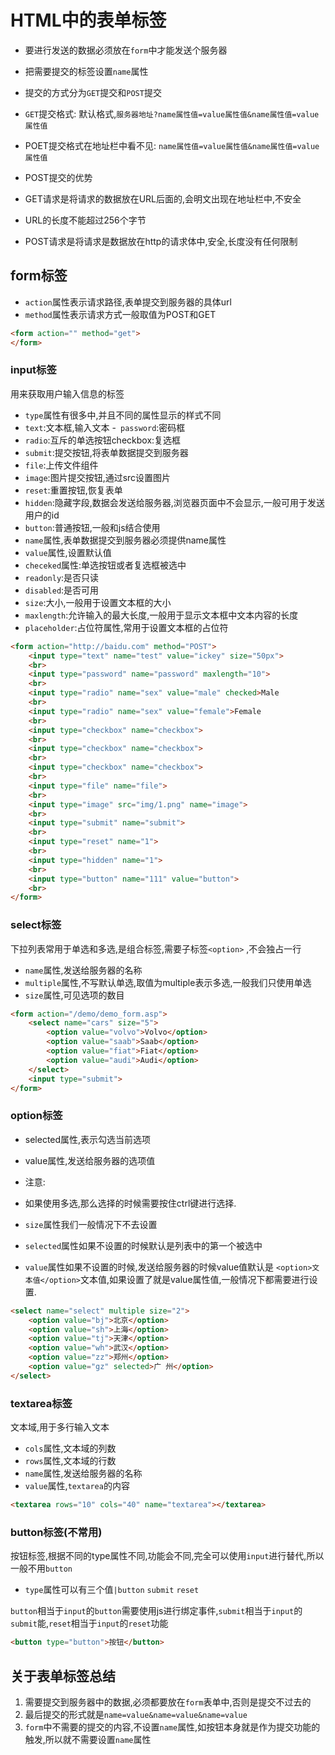 # HTML中的表单标签

- 要进行发送的数据必须放在`form`中才能发送个服务器
- 把需要提交的标签设置`name`属性
- 提交的方式分为`GET`提交和`POST`提交
 - `GET`提交格式: 默认格式,`服务器地址?name属性值=value属性值&name属性值=value属性值`
 - POET提交格式在地址栏中看不见: `name属性值=value属性值&name属性值=value属性值`


- POST提交的优势
 - GET请求是将请求的数据放在URL后面的,会明文出现在地址栏中,不安全
 - URL的长度不能超过256个字节
 - POST请求是将请求是数据放在http的请求体中,安全,长度没有任何限制

## form标签

- `action`属性表示请求路径,表单提交到服务器的具体url  
- `method`属性表示请求方式一般取值为POST和GET  

```html
<form action="" method="get">
</form>
```

### input标签
用来获取用户输入信息的标签

- `type`属性有很多中,并且不同的属性显示的样式不同  
 - `text`:文本框,输入文本
 -` password`:密码框
 - `radio`:互斥的单选按钮checkbox:复选框
 - `submit`:提交按钮,将表单数据提交到服务器
 - `file`:上传文件组件
 - `image`:图片提交按钮,通过src设置图片
 - `reset`:重置按钮,恢复表单
 - `hidden`:隐藏字段,数据会发送给服务器,浏览器页面中不会显示,一般可用于发送用户的id
 - `button`:普通按钮,一般和js结合使用
- `name`属性,表单数据提交到服务器必须提供name属性
- `value`属性,设置默认值
- `checeked`属性:单选按钮或者复选框被选中
- `readonly`:是否只读
- `disabled`:是否可用
- `size`:大小,一般用于设置文本框的大小
- `maxlength`:允许输入的最大长度,一般用于显示文本框中文本内容的长度
- `placeholder`:占位符属性,常用于设置文本框的占位符

```html
<form action="http://baidu.com" method="POST">
    <input type="text" name="test" value="ickey" size="50px">
    <br>
    <input type="password" name="password" maxlength="10">
    <br>
    <input type="radio" name="sex" value="male" checked>Male
    <br>
    <input type="radio" name="sex" value="female">Female
    <br>
    <input type="checkbox" name="checkbox">
    <br>
    <input type="checkbox" name="checkbox">
    <br>
    <input type="checkbox" name="checkbox">
    <br>
    <input type="file" name="file">
    <br>
    <input type="image" src="img/1.png" name="image">
    <br>
    <input type="submit" name="submit">
    <br>
    <input type="reset" name="1">
    <br>
    <input type="hidden" name="1">
    <br>
    <input type="button" name="111" value="button">
    <br>
</form>
```

### select标签

下拉列表常用于单选和多选,是组合标签,需要子标签`<option>` ,不会独占一行

- `name`属性,发送给服务器的名称  
- `multiple`属性,不写默认单选,取值为multiple表示多选,一般我们只使用单选  
- `size`属性,可见选项的数目

```html
<form action="/demo/demo_form.asp">
    <select name="cars" size="5">
        <option value="volvo">Volvo</option>
        <option value="saab">Saab</option>
        <option value="fiat">Fiat</option>
        <option value="audi">Audi</option>
    </select>
    <input type="submit">
</form>
```

### option标签

- selected属性,表示勾选当前选项  
- value属性,发送给服务器的选项值

- 注意:
 - 如果使用多选,那么选择的时候需要按住ctrl键进行选择.
 - `size`属性我们一般情况下不去设置
 - `selected`属性如果不设置的时候默认是列表中的第一个被选中
 - `value`属性如果不设置的时候,发送给服务器的时候value值默认是 `<option>文本值</option>`文本值,如果设置了就是value属性值,一般情况下都需要进行设置.

```html
<select name="select" multiple size="2">
    <option value="bj">北京</option>
    <option value="sh">上海</option>
    <option value="tj">天津</option>
    <option value="wh">武汉</option>
    <option value="zz">郑州</option>
    <option value="gz" selected>广 州</option>
</select>
```

### textarea标签
文本域,用于多行输入文本  

- `cols`属性,文本域的列数  
- `rows`属性,文本域的行数  
- `name`属性,发送给服务器的名称  
- `value`属性,`textarea`的内容

```html
<textarea rows="10" cols="40" name="textarea"></textarea>
```

### button标签(不常用)

按钮标签,根据不同的type属性不同,功能会不同,完全可以使用`input`进行替代,所以一般不用`button` 
- `type`属性可以有三个值`|button` `submit` `reset`

`button`相当于`input`的`button`需要使用js进行绑定事件,`submit`相当于`input`的`submit`能,`reset`相当于`input`的`reset`功能

```html
<button type="button">按钮</button>
```

## 关于表单标签总结
1. 需要提交到服务器中的数据,必须都要放在`form`表单中,否则是提交不过去的
2. 最后提交的形式就是`name=value&name=value&name=value`
3. `form`中不需要的提交的内容,不设置`name`属性,如按钮本身就是作为提交功能的触发,所以就不需要设置`name`属性



